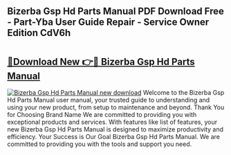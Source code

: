 ## Bizerba Gsp Hd Parts Manual PDF Download Free - Part-Yba User Guide Repair - Service Owner Edition CdV6h

# <h2><a href="http://bc61888.oget.top/?id=Bizerba+Gsp+Hd+Parts+Manual">🔗Download New 👉🔴 Bizerba Gsp Hd Parts Manual</a></h2>

[![Bizerba Gsp Hd Parts Manual new download](https://i.imgur.com/5g1atiW.png)](http://bc61888.oget.top/?id=Bizerba+Gsp+Hd+Parts+Manual)
Welcome to the Bizerba Gsp Hd Parts Manual user manual, your trusted guide to understanding and using your new product, from setup to maintenance and beyond. Thank You for Choosing Brand Name We are committed to providing you with exceptional products and services. With features like list of features, your new Bizerba Gsp Hd Parts Manual is designed to maximize productivity and efficiency. Your Success is Our Goal Bizerba Gsp Hd Parts Manual. We are committed to providing you with the tools and support you need.
